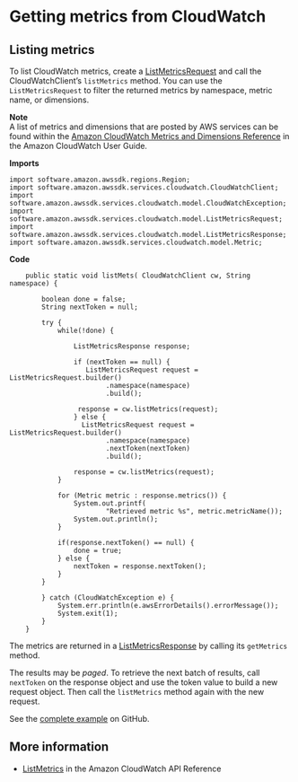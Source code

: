 # Getting metrics from CloudWatch<a name="examples-cloudwatch-get-metrics"></a>

## Listing metrics<a name="listing-metrics"></a>

To list CloudWatch metrics, create a [ListMetricsRequest](http://docs.aws.amazon.com/sdk-for-java/latest/reference/software/amazon/awssdk/services/cloudwatch/model/ListMetricsRequest.html) and call the CloudWatchClient’s `listMetrics` method\. You can use the `ListMetricsRequest` to filter the returned metrics by namespace, metric name, or dimensions\.

**Note**  
A list of metrics and dimensions that are posted by AWS services can be found within the [Amazon CloudWatch Metrics and Dimensions Reference](http://docs.aws.amazon.com/AmazonCloudWatch/latest/monitoring/CW_Support_For_AWS.html) in the Amazon CloudWatch User Guide\.

 **Imports** 

```
import software.amazon.awssdk.regions.Region;
import software.amazon.awssdk.services.cloudwatch.CloudWatchClient;
import software.amazon.awssdk.services.cloudwatch.model.CloudWatchException;
import software.amazon.awssdk.services.cloudwatch.model.ListMetricsRequest;
import software.amazon.awssdk.services.cloudwatch.model.ListMetricsResponse;
import software.amazon.awssdk.services.cloudwatch.model.Metric;
```

 **Code** 

```
    public static void listMets( CloudWatchClient cw, String namespace) {

        boolean done = false;
        String nextToken = null;

        try {
            while(!done) {

                ListMetricsResponse response;

                if (nextToken == null) {
                   ListMetricsRequest request = ListMetricsRequest.builder()
                        .namespace(namespace)
                        .build();

                 response = cw.listMetrics(request);
                } else {
                  ListMetricsRequest request = ListMetricsRequest.builder()
                        .namespace(namespace)
                        .nextToken(nextToken)
                        .build();

                response = cw.listMetrics(request);
            }

            for (Metric metric : response.metrics()) {
                System.out.printf(
                        "Retrieved metric %s", metric.metricName());
                System.out.println();
            }

            if(response.nextToken() == null) {
                done = true;
            } else {
                nextToken = response.nextToken();
            }
        }

        } catch (CloudWatchException e) {
            System.err.println(e.awsErrorDetails().errorMessage());
            System.exit(1);
        }
    }
```

The metrics are returned in a [ListMetricsResponse](http://docs.aws.amazon.com/sdk-for-java/latest/reference/software/amazon/awssdk/services/cloudwatch/model/ListMetricsResponse.html) by calling its `getMetrics` method\.

The results may be *paged*\. To retrieve the next batch of results, call `nextToken` on the response object and use the token value to build a new request object\. Then call the `listMetrics` method again with the new request\.

See the [complete example](https://github.com/awsdocs/aws-doc-sdk-examples/blob/master/javav2/example_code/cloudwatch/src/main/java/com/example/cloudwatch/ListMetrics.java) on GitHub\.

## More information<a name="more-information"></a>
+  [ListMetrics](http://docs.aws.amazon.com/AmazonCloudWatch/latest/APIReference/API_ListMetrics.html) in the Amazon CloudWatch API Reference